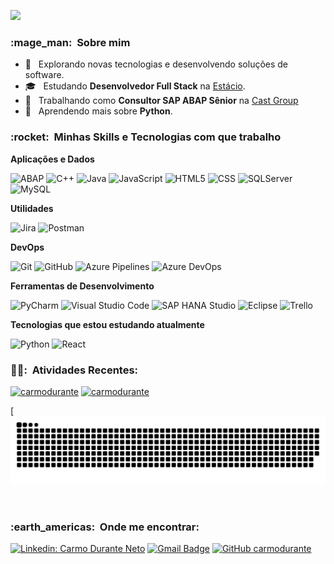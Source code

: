 ![](https://komarev.com/ghpvc/?username=carmodurante&color=006bed)

<h3> :mage_man: &nbsp;Sobre mim </h3>

- 🤔 &nbsp; Explorando novas tecnologias e desenvolvendo soluções de software.
- 🎓 &nbsp; Estudando **Desenvolvedor Full Stack** na <a href="https://estacio.br/cursos/graduacao/desenvolvimento-full-stack">Estácio</a>.
- 💼 &nbsp; Trabalhando como **Consultor SAP ABAP Sênior** na <a href="https://www.castgroup.com.br/pt/">Cast Group</a>
- 🌱 &nbsp; Aprendendo mais sobre **Python**.

<h3> :rocket: &nbsp;Minhas Skills e Tecnologias com que trabalho</h3>

**Aplicações e Dados**
  
  ![ABAP](https://img.shields.io/badge/-ABAP-333333?style=flat&logo=sap)
  ![C++](https://img.shields.io/badge/-C++-333333?style=flat&logo=C%2B%2B&logoColor=00599C)
  ![Java](https://img.shields.io/badge/-Java-333333?style=flat&logo=Java&logoColor=007396)
  ![JavaScript](https://img.shields.io/badge/-JavaScript-333333?style=flat&logo=javascript)
  ![HTML5](https://img.shields.io/badge/-HTML5-333333?style=flat&logo=HTML5)
  ![CSS](https://img.shields.io/badge/-CSS-333333?style=flat&logo=CSS3&logoColor=1572B6)
  ![SQLServer](https://img.shields.io/badge/-SQLServer-333333?style=flat&logo=microsoftsqlserver)
  ![MySQL](https://img.shields.io/badge/-MySQL-333333?style=flat&logo=mysql)

**Utilidades**

  ![Jira](https://img.shields.io/badge/-Jira-333333?style=flat&logo=jira)
  ![Postman](https://img.shields.io/badge/-Postman-333333?style=flat&logo=postman)

**DevOps**

  ![Git](https://img.shields.io/badge/-Git-333333?style=flat&logo=git)
  ![GitHub](https://img.shields.io/badge/-GitHub-333333?style=flat&logo=github)
  ![Azure Pipelines](https://img.shields.io/badge/-Azure%20Pipelines-333333?style=flat&logo=azurepipelines&logoColor=007ACC)
  ![Azure DevOps](https://img.shields.io/badge/-Azure%20DevOps-333333?style=flat&logo=azuredevops&logoColor=007ACC)

**Ferramentas de Desenvolvimento**

  ![PyCharm](https://img.shields.io/badge/-PyCharm-333333?style=flat&logo=pycharm&logoColor=007ACC)
  ![Visual Studio Code](https://img.shields.io/badge/-Visual%20Studio%20Code-333333?style=flat&logo=visual-studio-code&logoColor=007ACC)
  ![SAP HANA Studio](https://img.shields.io/badge/-SAP%20HANA%20Studio-333333?style=flat&logo=sap&logoColor=007ACC)
  ![Eclipse](https://img.shields.io/badge/-Eclipse-333333?style=flat&logo=eclipse-ide&logoColor=2C2255)
  ![Trello](https://img.shields.io/badge/-Trello-333333?style=flat&logo=trello&logoColor=007ACC)

**Tecnologias que estou estudando atualmente**

  ![Python](https://img.shields.io/badge/-Python-333333?style=flat&logo=python&logoColor=007ACC)
  ![React](https://img.shields.io/badge/-React-333333?style=flat&logo=react&logoColor=007ACC)
<br/>

<h3> 👩‍💻: &nbsp;Atividades Recentes: </h3>


  [![carmodurante](https://github-readme-stats.vercel.app/api?username=carmodurante&theme=dark)](https://github.com/carmodurante/)
  [![carmodurante](https://github-readme-stats.vercel.app/api/top-langs/?username=carmodurante&hide=html&layout=compact&theme=dark)](https://github.com/carmodurante/)

  [![Snake animation](https://github.com/carmodurante/carmodurante/blob/output/github-contribution-grid-snake.svg)
  
<br/>
<h3> :earth_americas: &nbsp;Onde me encontrar: </h3> 

[![Linkedin: Carmo Durante Neto](https://img.shields.io/badge/-CarmoDuranteNeto-blue?style=flat-square&logo=Linkedin&logoColor=white&link=https://www.linkedin.com/in/carmo-durante-neto/)](https://www.linkedin.com/in/carmo-durante-neto/)
[![Gmail Badge](https://img.shields.io/badge/-carmo.durante@gmail.com-006bed?style=flat-square&logo=Gmail&logoColor=white&link=mailto:carmo.durante@gmail.com)](mailto:carmo.durante@gmail.com)
[![GitHub carmodurante]( https://img.shields.io/github/followers/carmodurante?label=follow&style=social)](https://github.com/carmodurante/)

